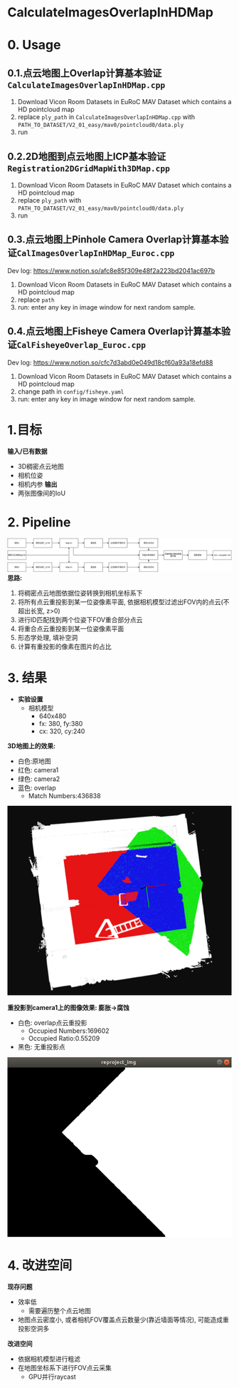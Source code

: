 # CalculateImagesOverlapInHDMap


# 0. Usage

## 0.1.点云地图上Overlap计算基本验证`CalculateImagesOverlapInHDMap.cpp`

1. Download Vicon Room Datasets in EuRoC MAV Dataset which contains a HD pointcloud map
2. replace `ply_path` in `CalculateImagesOverlapInHDMap.cpp` with `PATH_TO_DATASET/V2_01_easy/mav0/pointcloud0/data.ply`
3. run

## 0.2.2D地图到点云地图上ICP基本验证`Registration2DGridMapWith3DMap.cpp`

1. Download Vicon Room Datasets in EuRoC MAV Dataset which contains a HD pointcloud map
2. replace `ply_path` with `PATH_TO_DATASET/V2_01_easy/mav0/pointcloud0/data.ply`
3. run

## 0.3.点云地图上Pinhole Camera Overlap计算基本验证`CalImagesOverlapInHDMap_Euroc.cpp`

Dev log: https://www.notion.so/afc8e85f309e48f2a223bd2041ac697b

1. Download Vicon Room Datasets in EuRoC MAV Dataset which contains a HD pointcloud map
2. replace `path`
3. run: enter any key in image window for next random sample.


## 0.4.点云地图上Fisheye Camera Overlap计算基本验证`CalFisheyeOverlap_Euroc.cpp`

Dev log: https://www.notion.so/cfc7d3abd0e049d18cf60a93a18efd88

1. Download Vicon Room Datasets in EuRoC MAV Dataset which contains a HD pointcloud map
2. change path in `config/fisheye.yaml`
3. run: enter any key in image window for next random sample.


# 1.目标
**输入/已有数据**
- 3D稠密点云地图
- 相机位姿
- 相机内参
**输出**
- 两张图像间的IoU

# 2. Pipeline
![pipeline](img/pipeline.png)
**思路:**
1. 将稠密点云地图依据位姿转换到相机坐标系下
2. 将所有点云重投影到某一位姿像素平面, 依据相机模型过滤出FOV内的点云(不超出长宽, z>0)
3. 进行ID匹配找到两个位姿下FOV重合部分点云
4. 将重合点云重投影到某一位姿像素平面
5. 形态学处理, 填补空洞
6. 计算有重投影的像素在图片的占比

# 3. 结果

- **实验设置**
    - 相机模型
        - 640x480
        - fx: 380, fy:380
        - cx: 320, cy:240

**3D地图上的效果:**

- 白色:原地图
- 红色: camera1
- 绿色: camera2
- 蓝色: overlap
    - Match Numbers:436838

![project_3dmap](img/project_3dmap.png)

**重投影到camera1上的图像效果: 膨胀→腐蚀**

- 白色: overlap点云重投影
    - Occupied Numbers:169602
    - Occupied Ratio:0.55209
- 黑色: 无重投影点

![reproject_img](img/reproject_img.png)

# **4. 改进空间**

**现存问题**

- 效率低
    - 需要遍历整个点云地图
- 地图点云密度小, 或者相机FOV覆盖点云数量少(靠近墙面等情况), 可能造成重投影空洞多

**改进空间**

- 依据相机模型进行粗滤
- 在地图坐标系下进行FOV点云采集
    - GPU并行raycast


